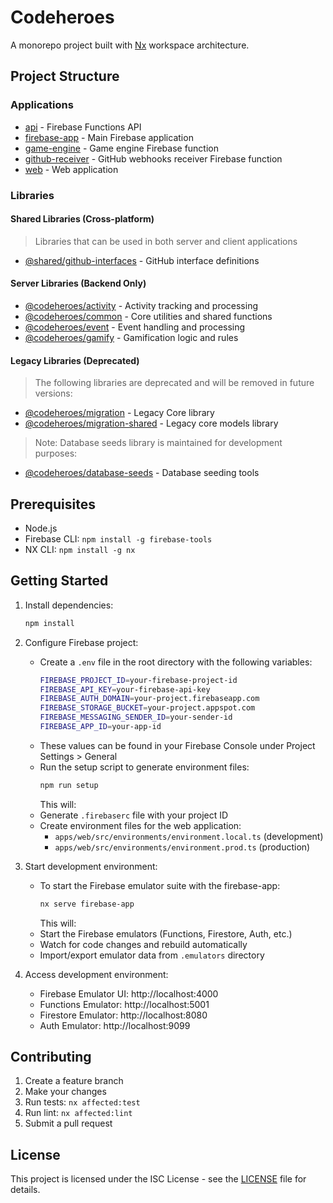 # Codeheroes

A monorepo project built with [Nx](https://nx.dev) workspace architecture.

## Project Structure

### Applications

- [api](apps/api) - Firebase Functions API
- [firebase-app](apps/firebase-app) - Main Firebase application
- [game-engine](apps/game-engine) - Game engine Firebase function
- [github-receiver](apps/github-receiver) - GitHub webhooks receiver Firebase function
- [web](apps/web) - Web application

### Libraries

#### Shared Libraries (Cross-platform)

> Libraries that can be used in both server and client applications

- [@shared/github-interfaces](libs/shared/github-interfaces) - GitHub interface definitions

#### Server Libraries (Backend Only)

- [@codeheroes/activity](libs/server/activity) - Activity tracking and processing
- [@codeheroes/common](libs/server/common) - Core utilities and shared functions
- [@codeheroes/event](libs/server/event) - Event handling and processing
- [@codeheroes/gamify](libs/server/gamify) - Gamification logic and rules

#### Legacy Libraries (Deprecated)

> The following libraries are deprecated and will be removed in future versions:

- [@codeheroes/migration](libs/migration/migration) - Legacy Core library
- [@codeheroes/migration-shared](libs/migration/migration-shared) - Legacy core models library

> Note: Database seeds library is maintained for development purposes:

- [@codeheroes/database-seeds](libs/database-seeds) - Database seeding tools

## Prerequisites

- Node.js
- Firebase CLI: `npm install -g firebase-tools`
- NX CLI: `npm install -g nx`

## Getting Started

1. Install dependencies:

   ```sh
   npm install
   ```

2. Configure Firebase project:

   - Create a `.env` file in the root directory with the following variables:
     ```sh
     FIREBASE_PROJECT_ID=your-firebase-project-id
     FIREBASE_API_KEY=your-firebase-api-key
     FIREBASE_AUTH_DOMAIN=your-project.firebaseapp.com
     FIREBASE_STORAGE_BUCKET=your-project.appspot.com
     FIREBASE_MESSAGING_SENDER_ID=your-sender-id
     FIREBASE_APP_ID=your-app-id
     ```
   - These values can be found in your Firebase Console under Project Settings > General
   - Run the setup script to generate environment files:
     ```sh
     npm run setup
     ```
     This will:
   - Generate `.firebaserc` file with your project ID
   - Create environment files for the web application:
     - `apps/web/src/environments/environment.local.ts` (development)
     - `apps/web/src/environments/environment.prod.ts` (production)

3. Start development environment:

   - To start the Firebase emulator suite with the firebase-app:
     ```sh
     nx serve firebase-app
     ```
     This will:
   - Start the Firebase emulators (Functions, Firestore, Auth, etc.)
   - Watch for code changes and rebuild automatically
   - Import/export emulator data from `.emulators` directory

4. Access development environment:
   - Firebase Emulator UI: http://localhost:4000
   - Functions Emulator: http://localhost:5001
   - Firestore Emulator: http://localhost:8080
   - Auth Emulator: http://localhost:9099

## Contributing

1. Create a feature branch
2. Make your changes
3. Run tests: `nx affected:test`
4. Run lint: `nx affected:lint`
5. Submit a pull request

## License

This project is licensed under the ISC License - see the [LICENSE](LICENSE) file for details.
